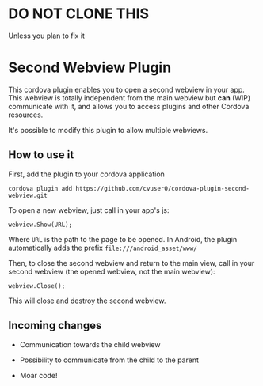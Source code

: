 # DO NOT CLONE THIS
Unless you plan to fix it

# Second Webview Plugin
This cordova plugin enables you to open a second webview in your app.
This webview is totally independent from the main webview but **can** (WIP) communicate with it, and allows you to access plugins and other Cordova resources.

It's possible to modify this plugin to allow multiple webviews.

## How to use it

First, add the plugin to your cordova application

    cordova plugin add https://github.com/cvuser0/cordova-plugin-second-webview.git

To open a new webview, just call in your app's js:

    webview.Show(URL);

Where `URL` is the path to the page to be opened. In Android, the plugin automatically adds the prefix `file:///android_asset/www/`

Then, to close the second webview and return to the main view, call in your second webview (the opened webview, not the main webview):

    webview.Close();

This will close and destroy the second webview.

## Incoming changes

* Communication towards the child webview

* Possibility to communicate from the child to the parent
 
* Moar code!
